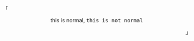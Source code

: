 <p align="left"><samp>「</samp></p>
<p align="center">this is normal, <samp>this is not normal</samp></p>
<p align="right"><strong><samp>」</samp></strong></p>
